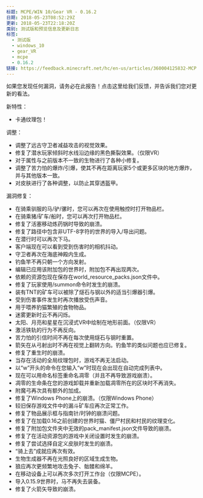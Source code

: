 ```yaml
---
标题: MCPE/WIN 10/Gear VR - 0.16.2
日期: 2018-05-23T08:52:29Z
更新: 2018-05-23T22:18:20Z
类别: 测试版和预览信息及更新日志
标签:
  - 测试版
  - windows_10
  - gear_VR
  - mcpe
  - 0.16.2
链接: https://feedback.minecraft.net/hc/en-us/articles/360004125832-MCPE-WIN-10-Gear-VR-0-16-2
---
```


如果您发现任何漏洞，请务必在此报告！点击这里给我们反馈，并告诉我们您对更新的看法。  

新特性：

- 卡通纹理包！

调整：

- 调整了远古守卫者减益攻击的视觉效果。
- 修复了潜水玩家倾斜时水线沿边缘的黑色撕裂效果。（仅限VR）
- 对于属性与之前版本不一致的生物进行了各种小修复。
- 调整了苦力怕的爆炸/引爆，使其不再在距离玩家5个或更多区块的地方爆炸，并与其他版本一致。
- 对皮肤进行了各种调整，以防止其穿透盔甲。

漏洞修复：

- 在骑乘驯服的马/驴/骡时，您可以再次在使用触控时打开物品栏。
- 在骑乘猪/矿车/船时，您可以再次打开物品栏。
- 修复了活塞移动炼药锅时导致的崩溃。
- 修复了路径中包含非UTF-8字符的世界的导入/导出问题。
- 在潜行时可以再次下马。
- 客户端现在可以看到受到伤害时的相机抖动。
- 守卫者再次在海底神殿内生成。
- 钓鱼竿不再只朝一个方向发射。
- 编辑已应用该附加包的世界时，附加包不再出现两次。
- 依赖的资源包现在保存在world_resource_packs.json文件中。
- 修复了玩家使用/summon命令时发生的崩溃。
- 装有TNT的矿车可以被除了燧石与钢以外的适当引爆器引爆。
- 受到伤害事件发生时再次播放受伤声音。
- 用于喂养豹猫繁殖的食物物品。
- 迷雾更新时云不再闪烁。
- 太阳、月亮和星星在沉浸式VR中绘制在地形前面。（仅限VR）
- 激活铁轨的行为不再反向。
- 苦力怕的引信时间不再在每次使用燧石与钢时重置。
- 箭矢在从弓射出时不再在视觉上翻转方向。钓鱼竿的类似问题也应已修复。
- 修复了重生时的崩溃。
- 当存在活动的全局纹理包时，游戏不再无法启动。
- 以“w”开头的命令在您输入“w”时现在会出现在自动完成列表中。
- 现在可以用命名标签重命名凋零（并且不再导致游戏崩溃）。
- 凋零的生命条在您的游戏卸载并重新加载凋零所在的区块时不再消失。
- 附魔弓再次具有额外的加成。
- 修复了Windows Phone上的崩溃。（仅限Windows Phone）
- 较旧保存游戏文件中的漏斗矿车应再次正常工作。
- 修复了物品展示框与指南针/时钟的崩溃问题。
- 修复了在加载0.16之前创建的世界时猫、僵尸村民和村民的纹理变化。
- 修复了附加包文件夹中无效的pack_manifest.json文件导致的崩溃。
- 修复了在活动资源包的游戏中关闭设置时发生的崩溃。
- 修复了尝试选择自定义皮肤时发生的崩溃。
- “骑上去”成就应再次有效。
- 生物生成器不再在光照良好的区域生成生物。
- 狼应再次更频繁地攻击兔子、骷髅和绵羊。
- 在移动设备上可以再次多次打开工作台（仅限MCPE）。
- 导入0.15.9世界时，马不再失去装备。
- 修复了火箭矢导致的崩溃。